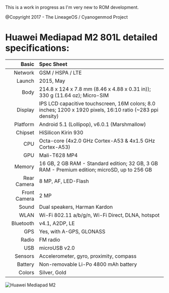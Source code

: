 This is a work in progress as I'm very new to ROM development.



@Copyright 2017 - The LineageOS / Cyanogenmod Project

Huawei Mediapad M2 801L detailed specifications:
======================================

Basic         |Spec Sheet
-------------:|:------------------------------------------------------------------------------------------------------------------------
Network	      | GSM / HSPA / LTE
Launch	      |2015, May
Body	      |214.8 x 124 x 7.8 mm (8.46 x 4.88 x 0.31 in)); 330 g (11.64 oz); Micro-SIM
Display	      |IPS LCD capacitive touchscreen, 16M colors; 8.0 inches; 1200 x 1920 pixels, 16:10 ratio (~283 ppi density)
Platform      |Android 5.1 (Lollipop), v6.0.1 (Marshmallow)
Chipset	      |HiSilicon Kirin 930
CPU	      |Octa-core (4x2.0 GHz Cortex-A53 & 4x1.5 GHz Cortex-A53)
GPU	      |Mali-T628 MP4
Memory	      |16 GB, 2 GB RAM - Standard edition; 32 GB, 3 GB RAM - Premium edition; microSD, up to 256 GB
Rear Camera   |8 MP, AF, LED-Flash
Front Camera  |2 MP
Sound	      |Dual speakers, Harman Kardon
WLAN	      |Wi-Fi 802.11 a/b/g/n, Wi-Fi Direct, DLNA, hotspot
Bluetooth     |v4.1, A2DP, LE
GPS	      |Yes, with A-GPS, GLONASS
Radio	      |FM radio
USB	      |microUSB v2.0
Sensors	      |Accelerometer, gyro, proximity, compass
Battery	      |Non-removable Li-Po 4800 mAh battery
Colors 	      |Silver, Gold


![Huawei Mediapad M2](https://cdn2.gsmarena.com/vv/pics/huawei/huawei-mediapad-m2-2.jpg "Mediapad M2")
